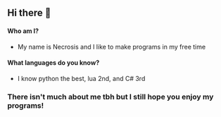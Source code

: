 ## Hi there 👋

#### Who am I?
- My name is Necrosis and I like to make programs in my free time

#### What languages do you know?
- I know python the best, lua 2nd, and C# 3rd

### There isn't much about me tbh but I still hope you enjoy my programs!
